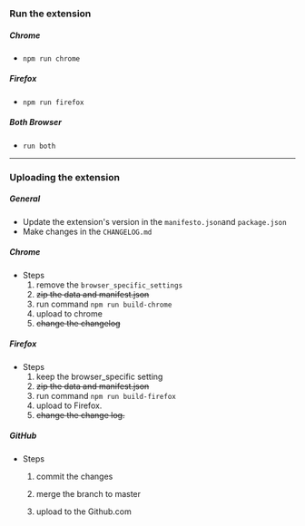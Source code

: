### Run the extension

##### Chrome

- `npm run chrome`

##### Firefox

- `npm run firefox`

##### Both Browser

- `run both`



---



### Uploading the extension

##### General

- Update the extension's version in the `manifesto.json`and `package.json`
- Make changes in the `CHANGELOG.md`



##### Chrome

- Steps
  1. remove the `browser_specific_settings`
  2. ~~zip the data and manifest.json~~
  3. run command `npm run build-chrome`
  4. upload to chrome
  5. ~~change the changelog~~ 



##### Firefox

- Steps
   1. keep the browser_specific setting
   2. ~~zip the data and manifest.json~~
   3. run command `npm run build-firefox`
   4. upload to Firefox.
   5. ~~change the change log.~~



##### GitHub

- Steps
   1. commit the changes

   2. merge the branch to master
   3. upload to the Github.com

